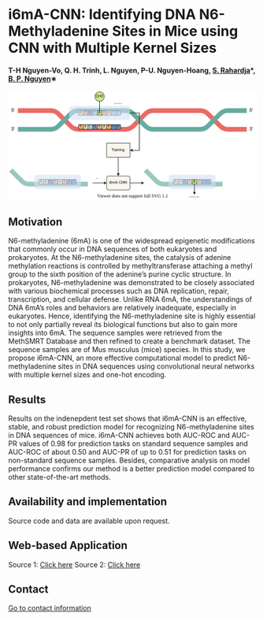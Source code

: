 # i6mA-CNN: Identifying DNA N6-Methyladenine Sites in Mice using CNN with Multiple Kernel Sizes


#### T-H Nguyen-Vo, Q. H. Trinh, L. Nguyen, P-U. Nguyen-Hoang, [S. Rahardja](http://www.susantorahardja.com/)*, [B. P. Nguyen](https://homepages.ecs.vuw.ac.nz/~nguyenb5/about.html)∗

![alt text](https://github.com/mldlproject/2022-i6mA-CNN/blob/main/i6mA_CNN_abs0.svg)

## Motivation
N6-methyladenine (6mA) is one of the widespread epigenetic modifications that commonly occur in DNA sequences of both eukaryotes and prokaryotes. At the N6-methyladenine sites, 
the catalysis of adenine methylation reactions is controlled by methyltransferase attaching a methyl group to the sixth position of the adenine’s purine cyclic structure. 
In prokaryotes, N6-methyladenine was demonstrated to be closely associated with various biochemical processes such as DNA replication, repair, transcription, and cellular 
defense. Unlike RNA 6mA, the understandings of DNA 6mA’s roles and behaviors are relatively inadequate, especially in eukaryotes. Hence, identifying the N6-methyladenine site 
is highly essential to not only partially reveal its biological functions but also to gain more insights into 6mA. The sequence samples were retrieved from the MethSMRT 
Database and then refined to create a benchmark dataset. The sequence samples are of Mus musculus (mice) species. In this study, we propose i6mA-CNN, an more effective computational
model to predict N6-methyladenine sites in DNA sequences using convolutional neural networks with multiple kernel sizes and one-hot encoding. 



## Results
Results on the indenepdent test set shows that i6mA-CNN is an effective, stable, and robust prediction model for recognizing N6-methyladenine sites in DNA sequences of mice. 
i6mA-CNN achieves both AUC-ROC and AUC-PR values of 0.98 for prediction tasks on standard sequence samples and AUC-ROC of about 0.50 and AUC-PR of up to 0.51 for 
prediction tasks on non-standard sequence samples. Besides, comparative analysis on model performance confirms our method is a better prediction model compared to other state-of-the-art methods.


## Availability and implementation
Source code and data are available upon request. 

## Web-based Application
Source 1: [Click here](http://14.231.244.182:5003/)
Source 2: [Click here](http://103.130.219.193:8002/)


## Contact 
[Go to contact information](https://homepages.ecs.vuw.ac.nz/~nguyenb5/contact.html)

